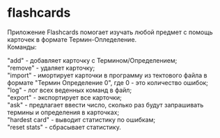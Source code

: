 # flashcards

Приложение Flashcards помогает изучать любой предмет с помощь карточек в формате Термин-Опледеление.  
Команды:  

"add" - добавляет карточку с Термином/Определением;  
"remove" - удаляет карточку;  
"import" - имортирует карточки в программу из тектового файла в формате "Термин Определение 0", где 0 - это количество ошибок;  
"log" - лог всех веденных команд в файл;  
"export" - экспортирует все карточки;  
"ask" - предлагает ввести число, сколько раз будут запрашивать термины и определения в карточках;  
"hardest card" - выводит статистику по ошибкам;  
"reset stats" - сбрасывает статистику.  

